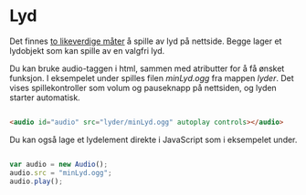 # Lyd

Det finnes [to likeverdige måter](https://wiki.mozilla.org/Audio_Data_API#API_Tutorial) å spille av lyd på nettside. Begge lager et lydobjekt som kan spille av en valgfri lyd.

Du kan bruke audio-taggen i html, sammen med atributter for å få ønsket funksjon. I eksempelet under spilles filen *minLyd.ogg* fra mappen *lyder*. Det vises spillekontroller som volum og pauseknapp på nettsiden, og lyden starter automatisk.

``` html

<audio id="audio" src="lyder/minLyd.ogg" autoplay controls></audio>
```

Du kan også lage et lydelement direkte i JavaScript som i eksempelet under.

``` javascript

var audio = new Audio();
audio.src = "minLyd.ogg";
audio.play();
```
